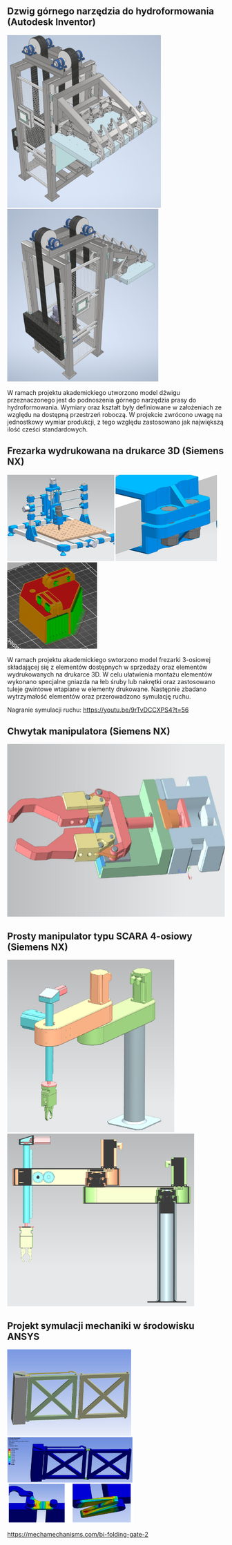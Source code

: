 ## Dzwig górnego narzędzia do hydroformowania (Autodesk Inventor)

<a href="../images/dzwig1.png"><img src="../images/dzwig1.png" style="height:400px"></a>
<a href="../images/dzwig2.png"><img src="../images/dzwig2.png" style="height:400px"></a>


W ramach projektu akademickiego utworzono model dźwigu przeznaczonego jest do podnoszenia górnego narzędzia prasy do hydroformowania. Wymiary oraz kształt były definiowane w założeniach ze względu na dostępną przestrzeń roboczą. W projekcie zwrócono uwagę na jednostkowy wymiar produkcji, z tego względu zastosowano jak największą ilość cześci standardowych. 

## Frezarka wydrukowana na drukarce 3D (Siemens NX)

<a href="../images/frez1.png"><img src="../images/frez1.png" style="height:200px"></a>
<a href="../images/frez2.png"><img src="../images/frez2.png" style="height:200px"></a>
<a href="../images/frez3.png"><img src="../images/frez3.png" style="height:200px"></a>

W ramach projektu akademickiego swtorzono model frezarki 3-osiowej składającej się z elementów dostępnych w sprzedaży oraz elementów wydrukowanych na drukarce 3D. W celu ułatwienia montażu elementów wykonano specjalne gniazda na łeb śruby lub nakrętki oraz zastosowano tuleje gwintowe wtapiane w elementy drukowane. Następnie zbadano wytrzymałość elementów oraz przerowadzono symulację ruchu. 

Nagranie symulacji ruchu: https://youtu.be/9rTvDCCXPS4?t=56


## Chwytak manipulatora (Siemens NX)

<a href="../images/chwytak.png"><img src="../images/chwytak.png" style="height:400px"></a>

## Prosty manipulator typu SCARA 4-osiowy (Siemens NX)

<a href="../images/mani1.png"><img src="../images/mani1.png" style="height:400px"></a>
<a href="../images/mani2.png"><img src="../images/mani2.png" style="height:400px"></a>

## Projekt symulacji mechaniki w środowisku ANSYS

<a href="../images/brama1.png"><img src="../images/brama1.png" style="height:200px"></a>
<a href="../images/brama2.png"><img src="../images/brama2.png" style="height:200px"></a>

https://mechamechanisms.com/bi-folding-gate-2


